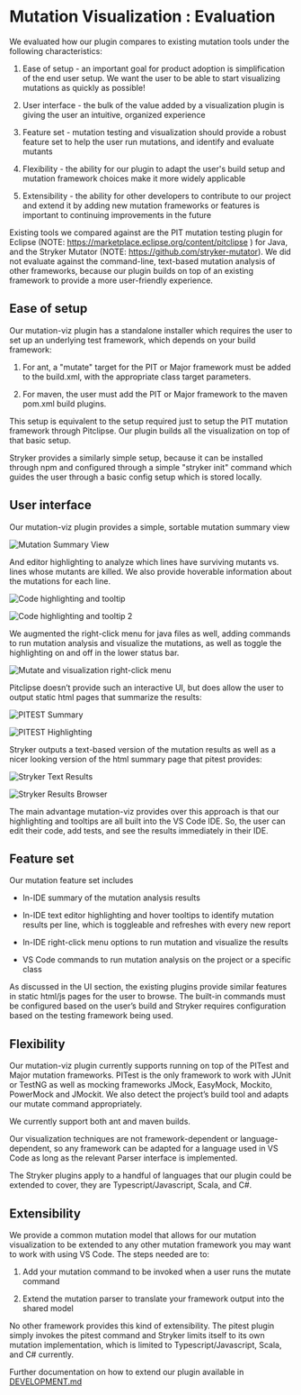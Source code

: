 ﻿# Mutation Visualization : Evaluation

We evaluated how our plugin compares to existing mutation tools under the following characteristics:

1. Ease of setup - an important goal for product adoption is simplification of the end user setup. We want the user to be able to start visualizing mutations as quickly as possible!

2. User interface - the bulk of the value added by a visualization plugin is giving the user an intuitive, organized experience

3. Feature set - mutation testing and visualization should provide a robust feature set to help the user run mutations, and identify and evaluate mutants

4. Flexibility - the ability for our plugin to adapt the user's build setup and mutation framework choices make it more widely applicable

5. Extensibility - the ability for other developers to contribute to our project and extend it by adding new mutation frameworks or features is important to continuing improvements in the future


Existing tools we compared against are the PIT mutation testing plugin for Eclipse (NOTE:  https://marketplace.eclipse.org/content/pitclipse
) for Java, and the Stryker Mutator (NOTE:  https://github.com/stryker-mutator). We did not evaluate against the command-line, text-based mutation analysis of other frameworks, because our plugin builds on top of an existing framework to provide a more user-friendly experience.

## Ease of setup

Our mutation-viz plugin has a standalone installer which requires the user to set up an underlying test framework, which depends on your build framework:

1. For ant, a "mutate" target for the PIT or Major framework must be added to the build.xml, with the appropriate class target parameters.

2. For maven, the user must add the PIT or Major framework to the maven pom.xml build plugins.

This setup is equivalent to the setup required just to setup the PIT mutation framework through Pitclipse. Our plugin builds all the visualization on top of that basic setup.

Stryker provides a similarly simple setup, because it can be installed through npm and configured through a simple "stryker init" command which guides the user through a basic config setup which is stored locally.

## User interface

Our mutation-viz plugin provides a simple, sortable mutation summary view

![Mutation Summary View](documentation/images/welcomePanel.png)

And editor highlighting to analyze which lines have surviving mutants vs. lines whose mutants are killed. We also provide hoverable information about the mutations for each line.

![Code highlighting and tooltip](documentation/images/code-highlighting.png)

![Code highlighting and tooltip 2](documentation/images/highlighting-hover.png)

We augmented the right-click menu for java files as well, adding commands to run mutation analysis and visualize the mutations, as well as toggle the highlighting on and off in the lower status bar.

![Mutate and visualization right-click menu](documentation/images/demo-step-4.PNG)

Pitclipse doesn’t provide such an interactive UI, but does allow the user to output static html pages that summarize the results:

![PITEST Summary](documentation/images/pitest1.png)

![PITEST Highlighting](documentation/images/pitest2.png)

Stryker outputs a text-based version of the mutation results as well as a nicer looking version of the html summary page that pitest provides:

![Stryker Text Results](documentation/images/stryker1.png)

![Stryker Results Browser](documentation/images/stryker2.png)

The main advantage mutation-viz provides over this approach is that our highlighting and tooltips are all built into the VS Code IDE. So, the user can edit their code, add tests, and see the results immediately in their IDE.

## Feature set

Our mutation feature set includes

* In-IDE summary of the mutation analysis results

* In-IDE text editor highlighting and hover tooltips to identify mutation results per line, which is toggleable and refreshes with every new report

* In-IDE right-click menu options to run mutation and visualize the results

* VS Code commands to run mutation analysis on the project or a specific class

As discussed in the UI section, the existing plugins provide similar features in static html/js pages for the user to browse. The built-in commands must be configured based on the user’s build and Stryker requires configuration based on the testing framework being used.

## Flexibility

Our mutation-viz plugin currently supports running on top of the PITest and Major mutation frameworks. PITest is the only framework to work with JUnit or TestNG as well as mocking frameworks JMock, EasyMock, Mockito, PowerMock and JMockit. We also detect the project’s build tool and adapts our mutate command appropriately.

We currently support both ant and maven builds.

Our visualization techniques are not framework-dependent or language-dependent, so any framework can be adapted for a language used in VS Code as long as the relevant Parser interface is implemented.

The Stryker plugins apply to a handful of languages that our plugin could be extended to cover, they are Typescript/Javascript, Scala, and C#.

## Extensibility

We provide a common mutation model that allows for our mutation visualization to be extended to any other mutation framework you may want to work with using VS Code. The steps needed are to:

1. Add your mutation command to be invoked when a user runs the mutate command 

2. Extend the mutation parser to translate your framework output into the shared model

No other framework provides this kind of extensibility. The pitest plugin simply invokes the pitest command and Stryker limits itself to its own mutation implementation, which is limited to Typescript/Javascript, Scala, and C# currently.

Further documentation on how to extend our plugin available in [DEVELOPMENT.md](DEVELOPMENT.md)


